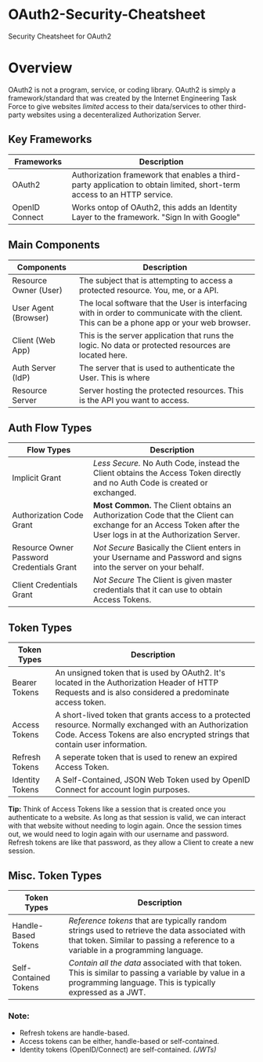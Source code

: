 # OAuth2-Security-Cheatsheet
Security Cheatsheet for OAuth2

# Overview
OAuth2 is not a program, service, or coding library.  OAuth2 is simply a framework/standard that was created by the Internet Engineering Task Force to give websites *limited* access to their data/services to other third-party websites using a decenteralized Authorization Server.  

## Key Frameworks
| Frameworks | Description |
| --- | --- |
| OAuth2 | Authorization framework that enables a third-party application to obtain limited, short-term access to an HTTP service. |
| OpenID Connect | Works ontop of OAuth2, this adds an Identity Layer to the framework.  "Sign In with Google" |

## Main Components
| Components | Description |
| --- | --- |
| Resource Owner (User) | The subject that is attempting to access a protected resource.  You, me, or a API. |
| User Agent (Browser) | The local software that the User is interfacing with in order to communicate with the client. This can be a phone app or your web browser. |
| Client (Web App) | This is the server application that runs the logic.  No data or protected resources are located here. |
| Auth Server (IdP) | The server that is used to authenticate the User.  This is where  |
| Resource Server | Server hosting the protected resources. This is the API you want to access. |

## Auth Flow Types
| Flow Types | Description |
| --- | --- |
| Implicit Grant | *Less Secure.*  No Auth Code, instead the Client obtains the Access Token directly and no Auth Code is created or exchanged. |
| Authorization Code Grant | **Most Common.** The Client obtains an Authorization Code that the Client can exchange for an Access Token after the User logs in at the Authorization Server. |
| Resource Owner Password Credentials Grant | *Not Secure* Basically the Client enters in your Username and Password and signs into the server on your behalf. |
| Client Credentials Grant | *Not Secure* The Client is given master credentials that it can use to obtain Access Tokens. |

## Token Types
| Token Types | Description |
| --- | --- |
| Bearer Tokens | An unsigned token that is used by OAuth2.  It's located in the Authorization Header of HTTP Requests and is also considered a predominate access token.  |
| Access Tokens | A short-lived token that grants access to a protected resource.  Normally exchanged with an Authorization Code.  Access Tokens are also encrypted strings that contain user information. |
| Refresh Tokens | A seperate token that is used to renew an expired Access Token. |
| Identity Tokens | A Self-Contained, JSON Web Token used by OpenID Connect for account login purposes. |

**Tip:** Think of Access Tokens like a session that is created once you authenticate to a website. As long as that session is valid, we can interact with that website without needing to login again. Once the session times out, we would need to login again with our username and password. Refresh tokens are like that password, as they allow a Client to create a new session.

## Misc. Token Types
| Token Types | Description |
| --- | --- |
| Handle-Based Tokens | *Reference tokens* that are typically random strings used to retrieve the data associated with that token. Similar to passing a reference to a variable in a programming language. |
| Self-Contained Tokens | *Contain all the data* associated with that token. This is similar to passing a variable by value in a programming language. This is typically expressed as a JWT. |

### Note: 
  * Refresh tokens are handle-based.
  * Access tokens can be either, handle-based or self-contained.
  * Identity tokens (OpenID/Connect) are self-contained. *(JWTs)*
  
  

